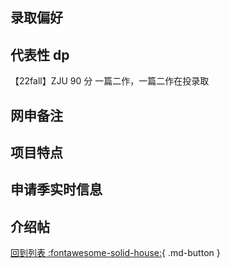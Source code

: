 ## 录取偏好

## 代表性 dp

【22fall】ZJU 90 分 一篇二作，一篇二作在投录取

## 网申备注

## 项目特点

## 申请季实时信息

## 介绍帖

[回到列表 :fontawesome-solid-house:](选校梯度.md){ .md-button }
